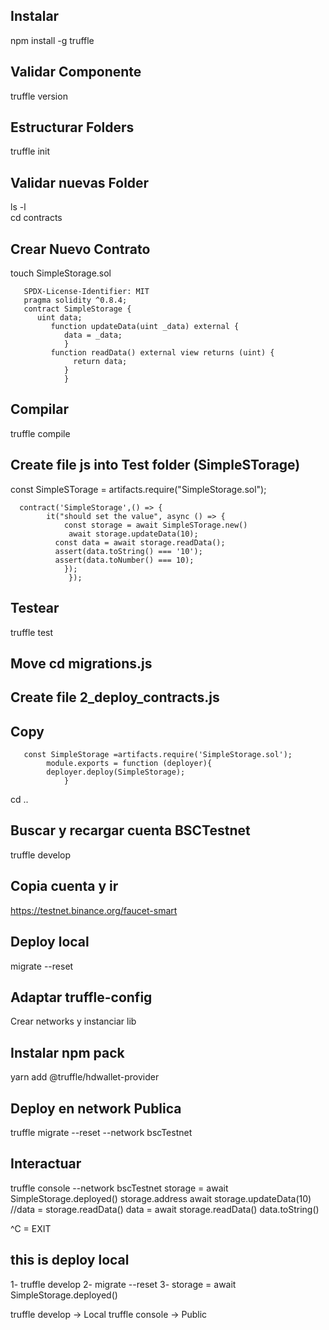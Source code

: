 ## Instalar
npm install -g truffle
## Validar  Componente
truffle version
## Estructurar Folders
truffle init
## Validar nuevas Folder
 ls -l     
 cd contracts  
 ## Crear Nuevo Contrato
 touch SimpleStorage.sol

 
       SPDX-License-Identifier: MIT
       pragma solidity ^0.8.4;
       contract SimpleStorage {
          uint data;
             function updateData(uint _data) external {
                data = _data;
                }
             function readData() external view returns (uint) {
                  return data;
                }
                }



 
## Compilar
 truffle compile

 ## Create file js into Test folder (SimpleSTorage)

 const SimpleSTorage = artifacts.require("SimpleStorage.sol");

      contract('SimpleStorage',() => {
            it("should set the value", async () => {
                const storage = await SimpleSTorage.new()
                 await storage.updateData(10);
              const data = await storage.readData();
              assert(data.toString() === '10');
              assert(data.toNumber() === 10);
                });
                 });

## Testear
 truffle test

 ## Move cd migrations.js
 ## Create file 2_deploy_contracts.js
 ## Copy

       const SimpleStorage =artifacts.require('SimpleStorage.sol');
            module.exports = function (deployer){
            deployer.deploy(SimpleStorage);
                }

cd ..

## Buscar  y recargar cuenta BSCTestnet
truffle develop
## Copia cuenta y ir
https://testnet.binance.org/faucet-smart 

## Deploy local
migrate --reset


## Adaptar  truffle-config 
Crear networks y instanciar lib

## Instalar npm pack

yarn add @truffle/hdwallet-provider


## Deploy en network Publica
truffle migrate --reset --network bscTestnet

## Interactuar

truffle console --network bscTestnet 
storage = await SimpleStorage.deployed()
storage.address
await storage.updateData(10)
//data = storage.readData()
data = await storage.readData()
data.toString()

^C = EXIT

## this is deploy local 
1- truffle develop 
2- migrate --reset
3- storage = await SimpleStorage.deployed()

truffle develop -> Local
truffle console -> Public







              